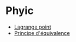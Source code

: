 # Phyic

- [Lagrange point](https://fr.wikipedia.org/wiki/Point_de_Lagrange)
- [Principe d'équivalence](https://fr.wikipedia.org/wiki/Principe_d'%C3%A9quivalence)

